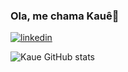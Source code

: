 ### Ola, me chama Kauê👋

[![linkedin](https://img.shields.io/badge/LinkedIn-0077B5?style=for-the-badge&logo=linkedin&logoColor=white)](linkedin.com/in/kauê-silva-2a3a9b219)

![Kaue GitHub stats](https://github-readme-stats.vercel.app/api?username=kaueh-silva&show_icons=true&theme=highcontrast)



